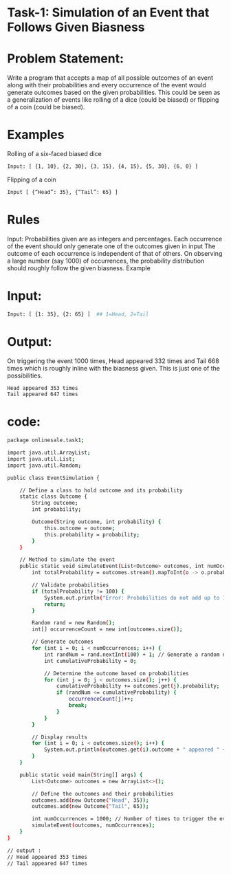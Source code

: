 # Task-1: Simulation of an Event that Follows Given Biasness
# Problem Statement:
Write a program that accepts a map of all possible outcomes of an event along with their probabilities and every occurrence of the event would generate outcomes based on the given probabilities. This could be seen as a generalization of events like rolling of a dice (could be biased) or flipping of a coin (could be biased). 
# Examples
Rolling of a six-faced biased dice
```bash
Input: [ {1, 10}, {2, 30}, {3, 15}, {4, 15}, {5, 30}, {6, 0} ]
```
Flipping of a coin
```bash
Input [ {“Head”: 35}, {“Tail”: 65} ]
```
# Rules
Input: Probabilities given are as integers and percentages.
Each occurrence of the event should only generate one of the outcomes given in input
The outcome of each occurrence is independent of that of others.
On observing a large number (say 1000) of occurrences, the probability distribution should roughly follow the given biasness.
Example
# Input:
```bash
Input: [ {1: 35}, {2: 65} ]  ## 1=Head, 2=Tail
```
# Output:
On triggering the event 1000 times, Head appeared 332 times and Tail 668 times which is roughly inline with the biasness given.
This is just one of the possibilities.
```bash
Head appeared 353 times
Tail appeared 647 times
```
# code:
```bash
package onlinesale.task1;

import java.util.ArrayList;
import java.util.List;
import java.util.Random;

public class EventSimulation {

    // Define a class to hold outcome and its probability
    static class Outcome {
        String outcome;
        int probability;

        Outcome(String outcome, int probability) {
            this.outcome = outcome;
            this.probability = probability;
        }
    }

    // Method to simulate the event
    public static void simulateEvent(List<Outcome> outcomes, int numOccurrences) {
        int totalProbability = outcomes.stream().mapToInt(o -> o.probability).sum();

        // Validate probabilities
        if (totalProbability != 100) {
            System.out.println("Error: Probabilities do not add up to 100%");
            return;
        }

        Random rand = new Random();
        int[] occurrenceCount = new int[outcomes.size()];

        // Generate outcomes
        for (int i = 0; i < numOccurrences; i++) {
            int randNum = rand.nextInt(100) + 1; // Generate a random number between 1 and 100
            int cumulativeProbability = 0;

            // Determine the outcome based on probabilities
            for (int j = 0; j < outcomes.size(); j++) {
                cumulativeProbability += outcomes.get(j).probability;
                if (randNum <= cumulativeProbability) {
                    occurrenceCount[j]++;
                    break;
                }
            }
        }

        // Display results
        for (int i = 0; i < outcomes.size(); i++) {
            System.out.println(outcomes.get(i).outcome + " appeared " + occurrenceCount[i] + " times");
        }
    }

    public static void main(String[] args) {
        List<Outcome> outcomes = new ArrayList<>();

        // Define the outcomes and their probabilities
        outcomes.add(new Outcome("Head", 35));
        outcomes.add(new Outcome("Tail", 65));

        int numOccurrences = 1000; // Number of times to trigger the event
        simulateEvent(outcomes, numOccurrences);
    }
}

// output : 
// Head appeared 353 times
// Tail appeared 647 times
```
